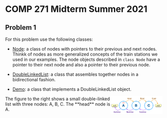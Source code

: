 # COMP 271 Midterm Summer 2021

## Problem 1

For this problem use the following classes:

* [Node](Node.java): a class of nodes with pointers to their previous and next nodes. Thinkk of nodes as more generalized concepts of the train stations we used in our examples. The node objects described in `class Node` have a pointer to their next node and also a pointer to their previous node.

* [DoubleLinkedList](DoubleLinkedList.java): a class that assembles together nodes in a bidirectional fashion.

* [Demo](Demo.java): a class that implements a DoubleLinkedList object.

<img src="DDL.png" width="33%" align="right"/>
The figure to the right shows a small double-linked list with three nodes: A, B, C. The **head** node is A.